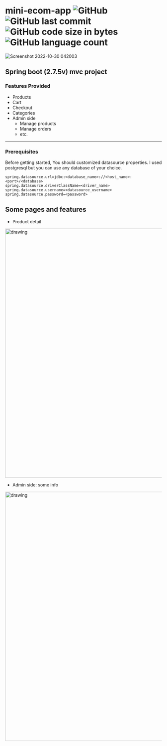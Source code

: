
# mini-ecom-app ![GitHub](https://img.shields.io/github/license/userhero21/mini-ecom-app?style=plastic) ![GitHub last commit](https://img.shields.io/github/last-commit/userhero21/mini-ecom-app?style=plastic) ![GitHub code size in bytes](https://img.shields.io/github/languages/code-size/userhero21/mini-ecom-app?style=plastic) ![GitHub language count](https://img.shields.io/github/languages/count/userhero21/mini-ecom-app?style=plastic)

![Screenshot 2022-10-30 042003](https://user-images.githubusercontent.com/67582732/198856302-49c64911-23d2-433e-9dd7-0eeb2c20e8f0.png)

## Spring boot (2.7.5v) mvc project

### Features Provided
- Products
- Cart
- Checkout
- Categories
- Admin side
  - Manage products
  - Manage orders
  - etc.
  
<hr/>

### Prerequisites

Before getting started, You should customized datasource properties. I used postgresql but you can use any database of your choice.

```
spring.datasource.url=jdbc:<database_name>://<host_name>:<port>/<database>
spring.datasource.driverClassName=<driver_name>
spring.datasource.username=<datasource_username>
spring.datasource.password=<password>
```

## Some pages and features
- Product detail 
<img src="https://user-images.githubusercontent.com/67582732/198856438-ecdde9e4-11b7-49df-9b49-3f170b8b103e.png" alt="drawing" width="800"/>

- Admin side: some info 
<img src="https://user-images.githubusercontent.com/67582732/198856440-8c55b141-79a2-48ed-827e-2da5fbbd1223.png" alt="drawing" width="800"/>
